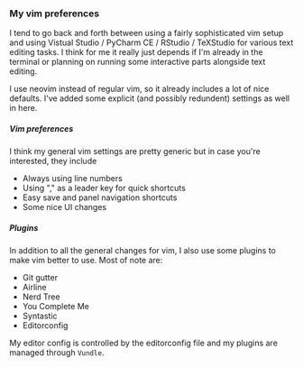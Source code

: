 ### My vim preferences

I tend to go back and forth between using a fairly sophisticated vim setup and using Vistual Studio / PyCharm CE / RStudio / TeXStudio for various text editing tasks. I think for me it really just depends if I'm already in the terminal or planning on running some interactive parts alongside text editing. 

I use neovim instead of regular vim, so it already includes a lot of nice defaults. I've added some explicit (and possibly redundent) settings as well in here. 

##### Vim preferences

I think my general vim settings are pretty generic but in case you're interested, they include 
* Always using line numbers
* Using "," as a leader key for quick shortcuts
* Easy save and panel navigation shortcuts
* Some nice UI changes

##### Plugins

In addition to all the general changes for vim, I also use some plugins to make vim better to use. Most of note are: 

* Git gutter
* Airline 
* Nerd Tree
* You Complete Me
* Syntastic
* Editorconfig

My editor config is controlled by the editorconfig file and my plugins are managed through `Vundle`. 